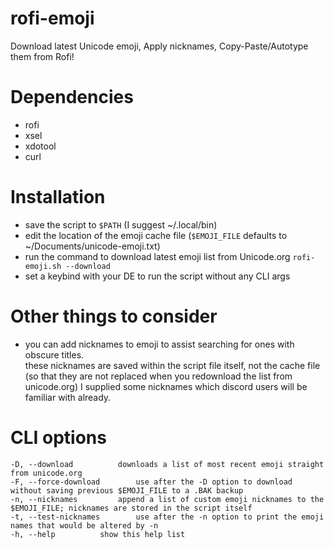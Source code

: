# rofi-emoji
Download latest Unicode emoji, Apply nicknames, Copy-Paste/Autotype them from Rofi! 

# Dependencies
- rofi
- xsel
- xdotool
- curl

# Installation
- save the script to ``$PATH`` (I suggest ~/.local/bin)  
- edit the location of the emoji cache file (``$EMOJI_FILE`` defaults to ~/Documents/unicode-emoji.txt)  
- run the command to download latest emoji list from Unicode.org ``rofi-emoji.sh --download``
- set a keybind with your DE to run the script without any CLI args

# Other things to consider
- you can add nicknames to emoji to assist searching for ones with obscure titles.  
  these nicknames are saved within the script file itself, not the cache file (so that they are not replaced when you redownload the list from unicode.org)
  I supplied some nicknames which discord users will be familiar with already.

# CLI options
```
-D, --download			downloads a list of most recent emoji straight from unicode.org  
-F, --force-download		use after the -D option to download without saving previous $EMOJI_FILE to a .BAK backup  
-n, --nicknames			append a list of custom emoji nicknames to the $EMOJI_FILE; nicknames are stored in the script itself  
-t, --test-nicknames		use after the -n option to print the emoji names that would be altered by -n  
-h, --help			show this help list  
```
